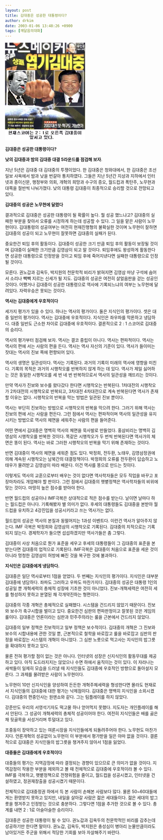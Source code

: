 ```yaml
---
layout: post
title: 김대중은 성공한 대통령이다?
author: drkim
date: 2003-01-06 13:48:26 +0900
tags: [깨달음의대화]
---
```

![](.//files/attach/images/198/972/1041828506.jpg)  
  


**김대중은 성공한 대통령이다?**
  
**낮의 김대중과 밤의 김대중 대결 5라운드를 점검해 보자**. 

지난 5년은 김대중 대 김대중의 투쟁이었다. 한 김대중은 청와대에서, 한 김대중은 조선일보 사옥에서 밤과 낮을 번갈아 통치하였다. 그들은 지난 5년간 지상과 지하에서 인터넷과 종이신문, 행정부와 의회, 개혁의 희망과 수구의 증오, 월드컵과 폭탄주, 노무현과 대쪽을 절반씩 나눠가졌다. 낮의 대통령 김대중이 최종적으로 승리할 것으로 전망되고 있다. 

**김대중의 성공은 노무현에 달렸다**

결과적으로 김대중은 성공한 대통령이 될 확률이 높다. 뭘 성공 했느냐고? 김대중의 실패한 부분을 찾아서 오류를 시정하게 하는데 성공할 수 있다. 그 일을 맡은 사람이 노무현이다. 김대통령의 성공여부는 여전히 현재진행형의 불확실한 것이며 노무현이 잘하면 김대중의 성공이 되고 노무현이 잘못하면 김대중의 실패가 된다. 

중요한건 퇴임 후의 활동이다. 김대중이 성공한 크기 만큼 퇴임 후의 활동이 보장될 것이며 김대중이 실패한 크기만큼 김영삼이 되고 말 것이다. 퇴임후에도 왕성하게 활동한다면 성공한 대통령으로 인정받을 것이고 퇴임 후에 죽어지낸다면 실패한 대통령으로 인정될 것이다. 

모른다. 권노갑과 김옥두, 박지원의 천문학적 비리가 밝혀지면 김영삼 마냥 구석에 숨어서 소리나 빽빽 지르는 신세가 될 지도. 김대중의 성공은 여전히 살얼음판을 걷는 성공인 것이다. 어쨌거나 김대중이 성공한 대통령으로 역사에 기록되느냐의 여부는 노무현에 달려있다. 자력우승은 못되는 것이다.

**역사는 김대중에게 우호적이다**

세가지 평가가 있을 수 있다. 하나는 역사의 평가이다. 둘은 지식인의 평가이다. 셋은 대중 일반의 평가이다. 역사는 김대중에 우호적이다. 지식인은 좌우파를 막론하고 냉담하다. 대중 일반도 근소한 차이로 김대중에 우호적이다. 결론적으로 2 : 1 스코어로 김대중의 승리다. 

역사의 평가부터 점검해 보자. 역사는 결코 중립이 아니다. 역사는 편파적이다. 역사는 역사의 편에 서는 사람의 편을 든다. 역사는 역사 자신의 기준이 있다. 역사가 들이미는 잣대는 역사의 진보 쪽에 편향되어 있다. 

역사의 생명은 일관성이다. 역사는 기록된다. 과거의 기록이 미래의 역사에 영향을 미친다. 기록의 목적은 과거의 시행착오를 반복하지 않게 하는 데 있다. 역사가 제일 싫어하는 것은 동일한 시행착오를 세 번 네 번 반복하므로서 역사의 일관성을 깨뜨리는 것이다. 

만약 역사가 진보와 보수를 왔다갔다 한다면 시행착오는 반복된다. 1차대전의 시행착오가 2차대전의 시행착오로 반복되고, 3차대전 4차대전으로 계속 반복된다면 역사가 존재할 이유는 없다. 시행착오의 반복을 막는 방법은 일관된 진보 뿐이다. 

역사는 부단히 진보하는 방법으로 시행착오의 반복을 막으려 한다. 그러기 위해 역사는 진보의 편에 서는 사람을 편든다. 그런 점에서 역사는 편파적이며 역사의 일관성을 유지시키는 방법으로 역사의 체면을 세워주는 사람의 편을 들어준다. 

어떤 면에서 김대중은 명백히 역사의 체면을 묵사발로 만들었다. 홍삼비리는 명백히 김영삼의 시행착오를 반복한 것이다. 똑같은 시행착오가 두 번씩 반복된다면 역사가의 체면은 똥이 된다. 역사는 바로 그러한 시행착오의 반복을 막기 위해 존재하는 것이다. 

반면 김대중이 역사의 체면을 세워준 점도 있다. 박정희, 전두환, 노태우, 김영삼정권에 의해 계속된 시행착오는 남북간의 대결정책이다. 박정희의 오류를 전두환이 답습하고 노태우가 물려받고 김영삼이 따라 배운다. 이건 역사를 똥으로 만드는 짓이다. 

이렇게도 역사의 교훈으로부터 배우는 것이 없다면 역사학자들은 모두 직업을 바꾸고 포장마차라도 개업해야 할 판이다. 그런 점에서 김대중의 햇볕정책은 역사학자들의 비위에 맞는 것이다. 마땅히 높은 점수를 받아야 한다. 

반면 월드컵의 성공이나 IMF극복은 상대적으로 적은 점수를 받는다. 날이면 날마다 하는 월드컵은 아니다. 기록해봤자 별 의미가 없다. 후세의 대통령들도 김대중을 본받아 월드컵을 유치하고 4강진입을 성공시키라고 쓰는 역사가는 없다. 

월드컵의 성공은 역사의 본질과 동떨어지는 1과성 이벤트다. 이런건 역사가 알아주지 않는다. IMF 극복은 박정희와 김영삼의 시행착오로 기록된다. 김대중의 치적으로는 기록되지 않는다. 경제학자가 들으면 섭섭하겠지만 역사가들은 좀 그렇다. 

김대중이 사상 처음으로 뭔가 표준을 세우고 후세의 대통령들이 그 김대중의 표준을 본받는다면 김대중의 업적으로 기록된다. IMF극복은 김대중이 처음으로 표준을 세운 것이 아니라 멍청한 김영삼이 허방에 빠진 것을 복구한 것에 불과하다. 

**지식인은 김대중에게 냉담하다.** 

김대중은 일단 역사로부터 1점을 얻었다. 두 번째는 지식인의 평가이다. 지식인은 대부분 김대중에 냉담하다. 좌파도 그러하고 우파도 마찬가지다. 김대중의 성공은 대통령 1인의 성공일 뿐 개혁세력의 총체적 성장에 기초한 것이 아니었다. 진보-개혁세력은 여전히 세를 형성하지 못하고 분열된 채 각개약진하는 형편이다. 

김대중의 각종 개혁은 총체적으로 실패했다. 시스템을 건드리지 않았기 때문이다. 진보와 보수가 축구시합을 벌이고 있다. 중요한건 심판의 편파판정이고 잘못된 것은 게임의 룰이다. 김대중은 언론이라는 심판과 민주주의라는 룰을 근본에서 건드리지 않았다. 

김대중의 일부 정책은 진보적이고 일부 정책은 보수적이다. 김대중의 개혁은 그 진보와 보수의 시합내용에 관한 것일 뿐, 근본적으로 철학을 바로잡고 룰을 바로잡고 심판의 판정을 바로잡는 시스템의 개혁이 아니었다. 그 심판 노릇으로 먹고사는 지식인의 밥그릇을 확대하지 못하고 있다. 

물론 전혀 평가할 점이 없는 것은 아니다. 인터넷의 성장은 신지식인의 활동무대를 제공하고 있다. 아직 도드라지지는 않았으나 수면 하에서 움직이는 것이 있다. 이 자라나는 새싹들이 일제히 모습을 드러낼 때 지식인들도 김대중에 우호적인 방향으로 돌아설지 모른다. 그 과제를 물려받은 사람이 노무현이다. 

노무현이 10만 신지식인을 양성하여 든든한 개혁주체세력을 형성한다면 몰라도 현재로서 지식인들의 김대중에 대한 평가는 낙제점이다. 김대중은 명백히 지식인을 소외시켰다. 김대중의 편중인사는 원맨쇼와 같다. 그는 팀플레이를 하지 않았다. 

강준만도 우리의 서영석기자도 떡고물 하나 얻어먹지 못했다. 지도자는 개인플레이를 해서 안된다. 그 성공이 개혁세력의 총체적 성공이어야 한다. 여전히 지식인들은 배를 곯은 채 뒷골목을 서성거리며 투덜대고 있다. 

조중동이 장악하고 있는 여론시장을 지식인들에게 되돌려주어야 한다. 노무현도 마찬가지다. 언론개혁의 성공없이 노무현이 이 부분에서 평가받을 일은 아마 없을 것이다. 결론적으로 김대중은 지식인들의 밥그릇을 챙겨주지 않아서 1점을 잃었다. 

**대중들은 김대중에게 우호적이다** 

대중들의 평가는 지역감정에 따라 결정되는 경향이 있으므로 큰 의미가 없을 것이다. 지역감정이 작용한 부분을 제외하고 볼 때 전체적으로 김대중에 우호적이라 볼 수 있다. IMF를 극복하고, 햇볕정책으로 전쟁위험을 줄이고, 월드컵을 성공시켰고, 인터넷을 건설하였고, 정권재창출을 성공시켰기 때문이다. 

전체적으로 김대중정권 하에서 득 본 사람이 손해본 사람보다 많다. 물론 50~60대들에게는 환영받지 못하고 있지만, 내일을 살아갈 사람은 젊은 세대들이다. 젊은 세대의 밥그릇을 챙겨주고 인정받는 것으로 충분하다. 그렇다면 1점을 추가한 것으로 볼 수 있다. 총계를 내면 2 : 1로 아슬아슬한 승리이다. 

김대중은 성공한 대통령이 될 수 있다. 권노갑과 김옥두의 천문학적인 비리를 감추는데 성공하기만 한다면 말이다. 권노갑, 김옥두, 박지원은 충성심이 병아리 눈물만큼이라도 남아있거든 주군을 위해서 적당한 기회를 보아 자살해주기 바란다.